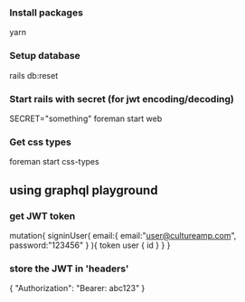 ### Install packages
yarn
### Setup database
rails db:reset
### Start rails with secret (for jwt encoding/decoding)
SECRET="something" foreman start web
### Get css types
foreman start css-types


## using graphql playground
### get JWT token
 mutation{
   signinUser(
     email:{
       email:"user@cultureamp.com",
       password:"123456"
     }
   ){
     token
     user {
       id
     }
   }
 }

### store the JWT in 'headers'
{
  "Authorization": "Bearer: abc123"
}
